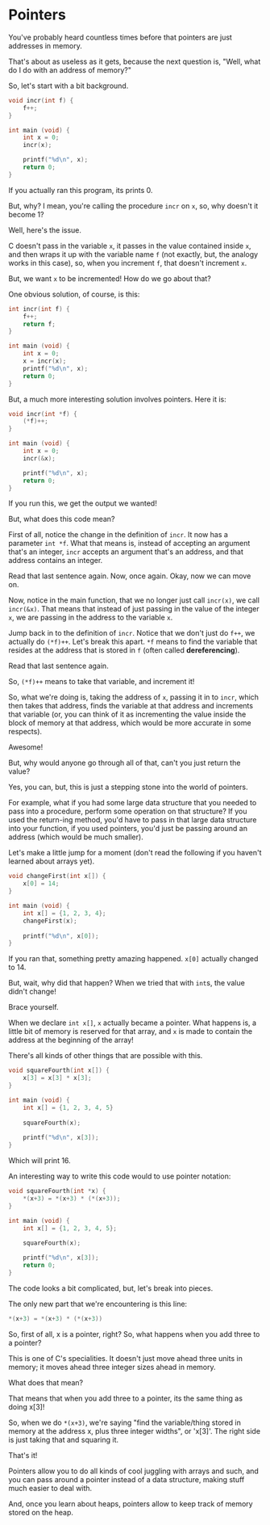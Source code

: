 Pointers
========

You've probably heard countless times before that pointers are just addresses in memory.

That's about as useless as it gets, because the next question is, "Well, what do I do with an address of memory?"

So, let's start with a bit background. 

```c
void incr(int f) {
	f++;
}

int main (void) {
	int x = 0;
	incr(x);

	printf("%d\n", x);
	return 0;
}
```

If you actually ran this program, its prints 0.

But, why? I mean, you're calling the procedure `incr` on `x`, so, why doesn't it become 1?

Well, here's the issue. 

C doesn't pass in the variable `x`, it passes in the value contained inside `x`, and then wraps it up with the variable name `f` (not exactly, but, the analogy works in this case), so, when you increment `f`, that doesn't increment `x`. 

But, we want `x` to be incremented! How do we go about that?

One obvious solution, of course, is this:

```c
int incr(int f) {
	f++;
	return f;
} 

int main (void) {
	int x = 0;
	x = incr(x);
	printf("%d\n", x);
	return 0;
}
```

But, a much more interesting solution involves pointers. Here it is:

```c
void incr(int *f) {
	(*f)++;
}

int main (void) {
	int x = 0;
	incr(&x);

	printf("%d\n", x);
	return 0;
}
```

If you run this, we get the output we wanted!

But, what does this code mean?

First of all, notice the change in the definition of `incr`. It now has a parameter `int *f`. What that means is, instead of accepting an argument that's an integer, `incr` accepts an argument that's an address, and that address contains an integer.

Read that last sentence again. Now, once again. Okay, now we can move on.

Now, notice in the main function, that we no longer just call `incr(x)`, we call `incr(&x)`. That means that instead of just passing in the value of the integer `x`, we are passing in the address to the variable `x`.

Jump back in to the definition of `incr`. Notice that we don't just do `f++`, we actually do `(*f)++`. Let's break this apart. `*f` means to find the variable that resides at the address that is stored in `f` (often called **dereferencing**). 

Read that last sentence again.

So, `(*f)++` means to take that variable, and increment it!

So, what we're doing is, taking the address of `x`, passing it in to `incr`, which then takes that address, finds the variable at that address and increments that variable (or, you can think of it as incrementing the value inside the block of memory at that address, which would be more accurate in some respects).

Awesome!

But, why would anyone go through all of that, can't you just return the value?

Yes, you can, but, this is just a stepping stone into the world of pointers.

For example, what if you had some large data structure that you needed to pass into a procedure, perform some operation on that structure? If you used the return-ing method, you'd have to pass in that large data structure into your function, if you used pointers, you'd just be passing around an address (which would be much smaller). 

Let's make a little jump for a moment (don't read the following if you haven't learned about arrays yet). 

```c
void changeFirst(int x[]) {
	x[0] = 14;
}

int main (void) {
	int x[] = {1, 2, 3, 4};
	changeFirst(x);
	
	printf("%d\n", x[0]);
}
```
If you ran that, something pretty amazing happened. `x[0]` actually changed to 14.

But, wait, why did that happen? When we tried that with `int`s, the value didn't change!

Brace yourself.

When we declare `int x[]`, `x` actually became a pointer. What happens is, a little bit of memory is reserved for that array, and `x` is made to contain the address at the beginning of the array!

There's all kinds of other things that are possible with this.

```c 
void squareFourth(int x[]) {
	x[3] = x[3] * x[3];
} 

int main (void) {
	int x[] = {1, 2, 3, 4, 5}
	
	squareFourth(x);
	
	printf("%d\n", x[3]);
}
```

Which will print 16. 

An interesting way to write this code would to use pointer notation:

```c
void squareFourth(int *x) {
	*(x+3) = *(x+3) * (*(x+3));
}

int main (void) {
	int x[] = {1, 2, 3, 4, 5};
	
	squareFourth(x);

	printf("%d\n", x[3]);
	return 0;
}
```

The code looks a bit complicated, but, let's break into pieces.

The only new part that we're encountering is this line:

```c
*(x+3) = *(x+3) * (*(x+3))
```

So, first of all, x is a pointer, right? So, what happens when you add three to a pointer?

This is one of C's specialities. It doesn't just move ahead three units in memory; it moves ahead three integer sizes ahead in memory.

What does that mean? 

That means that when you add three to a pointer, its the same thing as doing x[3]! 

So, when we do `*(x+3)`, we're saying "find the variable/thing stored in memory at the address x, plus three integer widths", or 'x[3]'. The right side is just taking that and squaring it.

That's it!

Pointers allow you to do all kinds of cool juggling with arrays and such, and you can pass around a pointer instead of a data structure, making stuff much easier to deal with.

And, once you learn about heaps, pointers allow to keep track of memory stored on the heap.

